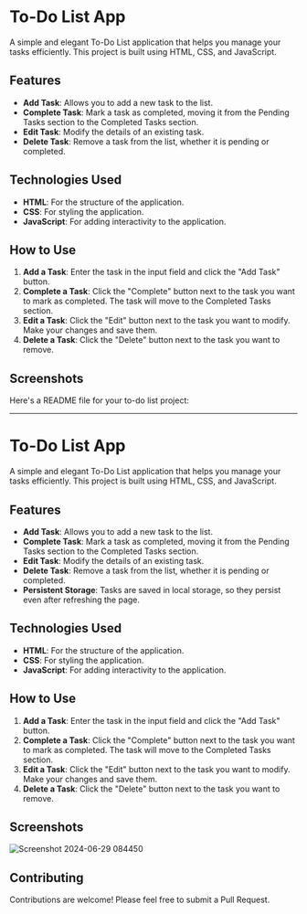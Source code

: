 # To-Do List App

A simple and elegant To-Do List application that helps you manage your tasks efficiently. This project is built using HTML, CSS, and JavaScript.

## Features

- **Add Task**: Allows you to add a new task to the list.
- **Complete Task**: Mark a task as completed, moving it from the Pending Tasks section to the Completed Tasks section.
- **Edit Task**: Modify the details of an existing task.
- **Delete Task**: Remove a task from the list, whether it is pending or completed.

## Technologies Used

- **HTML**: For the structure of the application.
- **CSS**: For styling the application.
- **JavaScript**: For adding interactivity to the application.

## How to Use

1. **Add a Task**: Enter the task in the input field and click the "Add Task" button.
2. **Complete a Task**: Click the "Complete" button next to the task you want to mark as completed. The task will move to the Completed Tasks section.
3. **Edit a Task**: Click the "Edit" button next to the task you want to modify. Make your changes and save them.
4. **Delete a Task**: Click the "Delete" button next to the task you want to remove.

## Screenshots

Here's a README file for your to-do list project:

---

# To-Do List App

A simple and elegant To-Do List application that helps you manage your tasks efficiently. This project is built using HTML, CSS, and JavaScript.

## Features

- **Add Task**: Allows you to add a new task to the list.
- **Complete Task**: Mark a task as completed, moving it from the Pending Tasks section to the Completed Tasks section.
- **Edit Task**: Modify the details of an existing task.
- **Delete Task**: Remove a task from the list, whether it is pending or completed.
- **Persistent Storage**: Tasks are saved in local storage, so they persist even after refreshing the page.

## Technologies Used

- **HTML**: For the structure of the application.
- **CSS**: For styling the application.
- **JavaScript**: For adding interactivity to the application.

## How to Use

1. **Add a Task**: Enter the task in the input field and click the "Add Task" button.
2. **Complete a Task**: Click the "Complete" button next to the task you want to mark as completed. The task will move to the Completed Tasks section.
3. **Edit a Task**: Click the "Edit" button next to the task you want to modify. Make your changes and save them.
4. **Delete a Task**: Click the "Delete" button next to the task you want to remove.

## Screenshots

![Screenshot 2024-06-29 084450](https://github.com/Diya-G-15/To-Do_List/assets/137169112/115c73be-4c69-4a30-8229-34159fb290de)


## Contributing

Contributions are welcome! Please feel free to submit a Pull Request.
